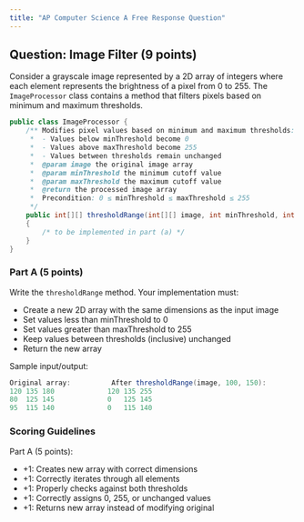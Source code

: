 ```yaml
---
title: "AP Computer Science A Free Response Question"
---
```



## Question: Image Filter (9 points)

Consider a grayscale image represented by a 2D array of integers where each element represents the brightness of a pixel from 0 to 255. The `ImageProcessor` class contains a method that filters pixels based on minimum and maximum thresholds.

```java
public class ImageProcessor {
    /** Modifies pixel values based on minimum and maximum thresholds:
     *  - Values below minThreshold become 0
     *  - Values above maxThreshold become 255
     *  - Values between thresholds remain unchanged
     *  @param image the original image array
     *  @param minThreshold the minimum cutoff value
     *  @param maxThreshold the maximum cutoff value
     *  @return the processed image array
     *  Precondition: 0 ≤ minThreshold ≤ maxThreshold ≤ 255
     */
    public int[][] thresholdRange(int[][] image, int minThreshold, int maxThreshold)
    {
        /* to be implemented in part (a) */
    }
}
```

### Part A (5 points)

Write the `thresholdRange` method. Your implementation must:
- Create a new 2D array with the same dimensions as the input image
- Set values less than minThreshold to 0
- Set values greater than maxThreshold to 255
- Keep values between thresholds (inclusive) unchanged
- Return the new array

Sample input/output:
```java
Original array:          After thresholdRange(image, 100, 150):
120 135 180             120 135 255
80  125 145             0   125 145
95  115 140             0   115 140
```

### Scoring Guidelines

Part A (5 points):
- +1: Creates new array with correct dimensions
- +1: Correctly iterates through all elements
- +1: Properly checks against both thresholds
- +1: Correctly assigns 0, 255, or unchanged values
- +1: Returns new array instead of modifying original